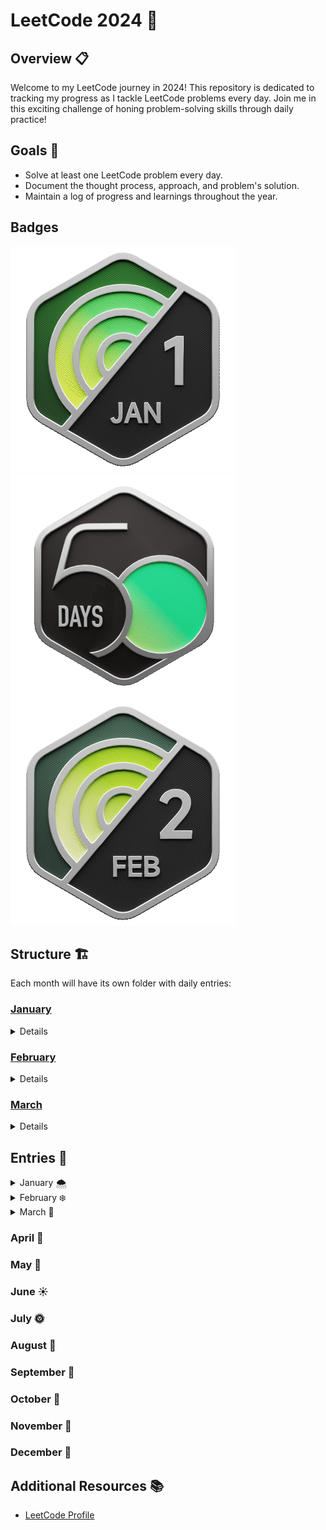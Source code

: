 # LeetCode 2024 🚀

## Overview 📋

Welcome to my LeetCode journey in 2024! This repository is dedicated to tracking my progress as I tackle LeetCode problems every day. Join me in this exciting challenge of honing problem-solving skills through daily practice!

## Goals 🎯

- Solve at least one LeetCode problem every day.
- Document the thought process, approach, and problem's solution.
- Maintain a log of progress and learnings throughout the year.

## Badges

![January](/badges/2024-01.gif)
![50 Days Streak](/badges/2024-50.gif)
![February](/badges/2024-02.gif)

## Structure 🏗️

Each month will have its own folder with daily entries:

### [January](./01-january)

<details>

- [x] [Day 1 - 455. Assign Cookies (Easy)](./01-january/01-455-AssignCookies.js)
- [x] [Day 2 - 2610. Convert an Array Into a 2D Array With Conditions (Medium)](./01-january/02-2610-ConvertAnArrayIntoA2DArrayWithConditions.js)
- [x] [Day 3 - 2125. Number of Laser Beams in a Bank (Medium)](./01-january/03-2125-NumberOfLaserBeamsInABank.js)
- [x] [Day 4 - 2870. Minimum Number of Operations to Make Array Empty (Medium)](./01-january/04-2870-MinimumNumberOfOperationsToMakeArrayEmpty.js)
- [x] [Day 5 - 300. Longest Increasing Subsequence (Medium)](./01-january/05-300-LongestIncreasingSubsequence.js)
- [x] [Day 6 - 1235. Maximum Profit in Job Scheduling (Hard)](./01-january/06-1235-MaximumProfitInJobScheduling.js)
- [x] [Day 7 - 446. Arithmetic Slices II - Subsequence (Hard)](./01-january/07-446-ArithmeticSlicesII-Subsequence.js)
- [x] [Day 8 - 938. Range Sum of BST (Easy)](./01-january/08-938-RangeSumOfBST)
- [x] [Day 9 - 872. Leaf-Similar Trees (Easy)](./01-january/09-872-Leaf-SimilarTrees.js)
- [x] [Day 10 - 2385. Amount of Time for Binary Tree to Be Infected (Medium)](./01-january/10-2385-AmountOfTimeForBinaryTreeToBeInfected.js)
- [x] [Day 11 - 1026. Maximum Difference Between Node and Ancestor (Medium)](./01-january/11-1026-MaximumDifferenceBetweenNodeAndAncestor.js)
- [x] [Day 12 - 1704. Determine if String Halves Are Alike (Easy) ](./01-january/12-1704-DetermineIfStringHalvesAreAlike.js)
- [x] [Day 13 - 1347. Minimum Number of Steps to Make Two Strings Anagram (Medium)](./01-january/13-1347-MinimumNumberofStepstoMakeTwoStringsAnagram.js)
- [x] [Day 14 - 1657. Determine if Two Strings Are Close (Medium)](./01-january/14-1657-DetermineifTwoStringsAreClose.js)
- [x] [Day 15 - 2225. Find Players With Zero or One Losses (Medium)](./01-january/15-2225-FindPlayersWithZeroorOneLosses.js)
- [x] [Day 16 - 380. Insert Delete GetRandom O(1) (Medium)](<./01-january/16-380-InsertDeleteGetRandomO(1).js>)
- [x] [Day 17 - 1207. Unique Number of Occurrences (Easy)](./01-january/17-1207-UniqueNumberofOccurrences.js)
- [x] [Day 18 - 70. Climbing Stairs (Easy)](./01-january/18-70-ClimbingStairs.js)
- [x] [Day 19 - 931. Minimum Falling Path Sum (Medium)](./01-january/19-931-MinimumFallingPathSum.js)
- [x] [Day 20 - 907. Sum of Subarray Minimums (Medium)](./01-january/20-907-SumofSubarrayMinimums.js)
- [x] [Day 21 - 198. House Robber (Medium)](./01-january/21-198-HouseRobber.js)
- [x] [Day 22 - 645. Set Mismatch (Easy)](./01-january/22-645-SetMismatch.js)
- [x] [Day 23 - 1239. Maximum Length of a Concatenated String with Unique Characters (Medium)](./01-january/23-1239-MaximumLengthofaConcatenatedStringwithUniqueCharacters.js)
- [x] [Day 24 - 1457. Pseudo-Palindromic Paths in a Binary Tree (Medium)](./01-january/24-1457-Pseudo-PalindromicPathsinaBinaryTree.js)
- [x] [Day 25 - 1143. Longest Common Subsequence (Medium)](./01-january/25-1143-LongestCommonSubsequence.js)
- [x] [Day 26 - 576. Out of Boundary Paths (Medium)](./01-january/26-576-OutofBoundaryPaths.js)
- [ ] [Day 27 - 629. K Inverse Pairs Array (Hard)](./01-january/27-629-KInversePairsArray.py)
- [x] [Day 28 - 1074. Number of Submatrices That Sum to Target (Hard)](./01-january/28-1074-NumberofSubmatricesThatSumtoTarget.js)
- [x] [Day 29 - 232. Implement Queue using Stacks (Easy)](./01-january/29-232-ImplementQueueusingStacks.js). [In C](./01-january/29-232-ImplementQueueusingStacks.c)
- [x] [Day 30 - 150. Evaluate Reverse Polish Notation (Medium)](./01-january/30-150-EvaluateReversePolishNotation.js)
- [x] [Day 31 - 739. Daily Temperatures (Medium)](./01-january/31-739-DailyTemperatures.js)

</details>

### [February](./02-february)

<details>

- [x] [Day 1 - 2966. Divide Array Into Arrays With Max Difference (Medium)](./02-february/01-2966-DivideArrayIntoArraysWithMaxDifference.js)
- [x] [Day 2 - 1291. Sequential Digits (Medium)](./02-february/02-1291-SequentialDigits.js)
- [x] [Day 3 - 1043. Partition Array for Maximum Sum (Medium) [Feel it was hard]](./02-february/03-1043-PartitionArrayforMaximumSum.js)
- [x] [Day 4 - 76. Minimum Window Substring (Hard)](./02-february/04-76-MinimumWindowSubstring.js)
- [x] [Day 5 - 387. First Unique Character in a String (Easy) ](./02-february/05-387-FirstUniqueCharacterinaString.js)
- [x] [Day 6 - 49. Group Anagrams (Medium)](./02-february/06-49-GroupAnagrams.js)
- [x] [Day 7 - 451. Sort Characters By Frequency (Medium)](./02-february/07-451-SortCharactersByFrequency.js)
- [x] [Day 8 - 279. Perfect Squares (Medium)](./02-february/08-279-PerfectSquares.js)
- [x] [Day 9 - 368. Largest Divisible Subset (Medium)](./02-february/09-368-LargestDivisibleSubset.js)
- [x] [Day 10 - 647. Palindromic Substrings (Medium)](./02-february/10-647-PalindromicSubstrings.js)
- [x] [Day 11 - 1463. Cherry Pickup II (Hard) (Wasn't that hard)](./02-february/11-1463-CherryPickupII.ts)
- [x] [Day 12 - 169. Majority Element (Easy)](./02-february/12-169-MajorityElement.js)
- [x] [Day 13 - 2108. Find First Palindromic String in the Array (Easy)](./02-february/13-2108-FindFirstPalindromicStringintheArray.js)
- [x] [Day 14 - 2149. Rearrange Array Elements by Sign (Medium)](./02-february/14-2149-RearrangeArrayElementsbySign.js)
- [x] [Day 15 - 2971. Find Polygon With the Largest Perimeter (Medium)](./02-february/15-2971.FindPolygonWiththeLargestPerimeter.js)
- [x] [Day 16 - 1481. Least Number of Unique Integers after K Removals (Medium)](./02-february/16-1481-LeastNumberofUniqueIntegersafterKRemovals.js)
- [x] [Day 17 - 1642. Furthest Building You Can Reach (Medium)](./02-february/17-1642-FurthestBuildingYouCanReach.js)
- [x] [Day 18 - 2402. Meeting Rooms III (Hard)](./02-february/18-2402-MeetingRoomsIII.js)
- [x] [Day 19 - 231. Power of Two (Easy)](./02-february/19-231-PowerofTwo.js)
- [x] [Day 20 - 268. Missing Number (Easy)](./02-february/)
- [x] [Day 21 - 201. Bitwise AND of Numbers Range (Medium)](./02-february/21-201-BitwiseANDofNumbersRange.js)
- [x] [Day 22 - 997. Find the Town Judge (Easy)](./02-february/22-997-FindtheTownJudge.js)
- [x] [Day 23 - 787. Cheapest Flights Within K Stops (Medium)](./02-february/23-787-CheapestFlightsWithinKStops.js)
- [x] [Day 24 - 2092. Find All People With Secret (Hard)](./02-february/24-2092-FindAllPeopleWithSecret.js)
- [x] [Day 25 - 2709. Greatest Common Divisor Traversal (Hard)](./02-february/25-2709-GreatestCommonDivisorTraversal.py)
- [x] [Day 26 - 100. Same Tree](./02-february/26-100-SameTree.js)
- [x] [Day 27 - 543. Diameter of Binary Tree (Easy)](./02-february/27-543-DiameterofBinaryTree.js)
- [x] [Day 28 - 513. Find Bottom Left Tree Value (Medium)](./02-february/)
- [x] [Day 29 - 1609. Even Odd Tree (Medium)](./02-february/29-1609-EvenOddTree.js)

</details>

### [March](./03-march)

<details>

- [x] [Day 1 - 2864. Maximum Odd Binary Number (Easy)](./03-march/01-2864-MaximumOddBinaryNumber.js)
- [x] [Day 2 - 977. Squares of a Sorted Array (Easy)](./03-march/02-977-SquaresofaSortedArray.js)
- [x] [Day 3 - 19. Remove Nth Node From End of List (Easy)](./03-march/03-19-RemoveNthNodeFromEndofList.js)
- [x] [Day 4 - 948. Bag of Tokens (Medium)](./03-march/04-948-BagofTokens.js)
- [x] [Day 5 -1750. Minimum Length of String After Deleting Similar Ends (Medium)](./03-march/05-1750-MinimumLengthofStringAfterDeletingSimilarEnds.js)
- [x] [Day 6 - 141. Linked List Cycle (Easy)](./03-march/06-141LinkedListCycle.js)
- [x] [Day 7 - 876. Middle of the Linked List (Easy)](./03-march/07-876-MiddleoftheLinkedList.js)
- [x] [Day 8 - 3005. Count Elements With Maximum Frequency (Easy)](./03-march/08-3005-CountElementsWithMaximumFrequency.js)
- [x] [Day 9 - 2540. Minimum Common Value (Easy)](./03-march/09-2540-MinimumCommonValue.js)
- [x] [Day 10 - 349. Intersection of Two Arrays (Easy)](./03-march/10-349-IntersectionofTwoArrays.js)
- [x] [Day 11 - 791. Custom Sort String (Medium)](./03-march/11-791-CustomSortString.js)
- [x] [Day 12 - 1171. Remove Zero Sum Consecutive Nodes from Linked List (Medium)](./03-march/12-1171-RemoveZeroSumConsecutiveNodesfromLinkedList.js)
- [x] [Day 13 - 2485. Find the Pivot Integer (Easy)](./03-march/13-2485-FindthePivotInteger.js)
- [x] [Day 14 - 930. Binary Subarrays With Sum (Medium)](./03-march/14-930-BinarySubarraysWithSum.js)
- [] [Day ()](./03-march/)

</details>

## Entries 📅

<details>

<summary>January 🌨️</summary>

<h3>January 🌨️</h3>

#### Day 1: 455. Assign Cookies

- [link](https://leetcode.com/problems/assign-cookies/description/)

#### Day 2: 2610. Convert an Array Into a 2D Array With Conditions

- [link](https://leetcode.com/problems/convert-an-array-into-a-2d-array-with-conditions/description/)

#### Day 3: 2125. Number of Laser Beams in a Bank

- [link](https://leetcode.com/problems/number-of-laser-beams-in-a-bank/description/)

#### Day 4: 2870. Minimum Number of Operations to Make Array Empty

- [link](https://leetcode.com/problems/minimum-number-of-operations-to-make-array-empty/description/)

#### Day 5: 300. Longest Increasing Subsequence

- [link](https://leetcode.com/problems/longest-increasing-subsequence/description/)

#### Day 6: 1235. Maximum Profit in Job Scheduling

- [link](https://leetcode.com/problems/maximum-profit-in-job-scheduling/description/)

- Thoughts and approach

#### Day 7: 446. Arithmetic Slices II - Subsequence

- [link](https://leetcode.com/problems/arithmetic-slices-ii-subsequence/description/)

- Thoughts and approach

#### Day 8: 938. Range Sum of BST

- [link](https://leetcode.com/problems/range-sum-of-bst/description/)

#### Day 9: 872. Leaf-Similar Trees

- [link](https://leetcode.com/problems/leaf-similar-trees/description/)

#### Day 10: 2385. Amount of Time for Binary Tree to Be Infected

- [link](https://leetcode.com/problems/amount-of-time-for-binary-tree-to-be-infected/description/)
- Thoughts and approach
  The hardest problem I face so far, mainly because I have never seen the concept of BFS. I needed to see the solution but I study the concept, read a blog and a youtube video explaining it.

#### Day 11: 1026. Maximum Difference Between Node and Ancestor

- [link](https://leetcode.com/problems/maximum-difference-between-node-and-ancestor/description/)

#### Day 12: 1704. Determine if String Halves Are Alike

- [link](https://leetcode.com/problems/determine-if-string-halves-are-alike/description/)

#### Day 13: 1347. Minimum Number of Steps to Make Two Strings Anagram

- [link](https://leetcode.com/problems/minimum-number-of-steps-to-make-two-strings-anagram/description/)

#### Day 14: 1657. Determine if Two Strings Are Close

- [link](https://leetcode.com/problems/determine-if-two-strings-are-close/description/)

#### Day 15: 2225. Find Players With Zero or One Losses

- [link](https://leetcode.com/problems/find-players-with-zero-or-one-losses/description/)

#### Day 16: 380. Insert Delete GetRandom O(1)

- [link](https://leetcode.com/problems/insert-delete-getrandom-o1/description/)
- Thoughts and approach
  This problem was new in the way it was presented. I needed to see a solution to understand how to solve it. Then I applied a solution of my own.

#### Day 17: 1207. Unique Number of Occurrences

- [link](https://leetcode.com/problems/unique-number-of-occurrences/description/)

#### Day 18: 70. Climbing Stairs

- [link](https://leetcode.com/problems/climbing-stairs/description/)

#### Day 19: 931. Minimum Falling Path Sum

- [link](https://leetcode.com/problems/minimum-falling-path-sum/description/)

#### Day 20: 907. Sum of Subarray Minimums

- [link](https://leetcode.com/problems/sum-of-subarray-minimums/description/)

#### Day 21: 198. House Robber

- [link](https://leetcode.com/problems/house-robber/description/)

#### Day 22: 645. Set Mismatch

- [link](https://leetcode.com/problems/set-mismatch/description/)

#### Day 23: 1239. Maximum Length of a Concatenated String with Unique Characters

- [link](https://leetcode.com/problems/maximum-length-of-a-concatenated-string-with-unique-characters/description/)

#### Day 24: 1457. Pseudo-Palindromic Paths in a Binary Tree

- [link](https://leetcode.com/problems/pseudo-palindromic-paths-in-a-binary-tree/description/)

#### Day 25: 1143. Longest Common Subsequence

- [link](https://leetcode.com/problems/longest-common-subsequence/description/)

#### Day 26: 576. Out of Boundary Paths

- [link](https://leetcode.com/problems/out-of-boundary-paths/description/)

#### Day 27: 629. K Inverse Pairs Array

- [link](https://leetcode.com/problems/k-inverse-pairs-array/description/)
- Thoughts and approach
  I couldn't figure it out, so I need a tutorial. Still don't get it completed

#### Day 28: 1074. Number of Submatrices That Sum to Target

- [link](https://leetcode.com/problems/number-of-submatrices-that-sum-to-target/description/)

#### Day 29: 232. Implement Queue using Stacks

- [link](https://leetcode.com/problems/implement-queue-using-stacks/description/)

#### Day 30: 150. Evaluate Reverse Polish Notation

- [link](https://leetcode.com/problems/evaluate-reverse-polish-notation/description/)

#### Day 31: 739. Daily Temperatures

- [link](https://leetcode.com/problems/daily-temperatures/description/)

</details>

<details>

<summary>February ❄️</summary>

<h3>February ❄️</h3>

#### Day 1: 2966. Divide Array Into Arrays With Max Difference

- [link](https://leetcode.com/problems/divide-array-into-arrays-with-max-difference/)

#### Day 2: 1291. Sequential Digits

- [link](https://leetcode.com/problems/sequential-digits/description/)

#### Day 3: 1043. Partition Array for Maximum Sum

- [link](https://leetcode.com/problems/partition-array-for-maximum-sum/description/)

#### Day 4: 76. Minimum Window Substring

- [link](https://leetcode.com/problems/minimum-window-substring/description/)

#### Day 5: 387. First Unique Character in a String

- [link](https://leetcode.com/problems/first-unique-character-in-a-string/description/)

#### Day 6: 49. Group Anagrams

- [link](https://leetcode.com/problems/group-anagrams/description/)

#### Day 7: 451. Sort Characters By Frequency

- [link](https://leetcode.com/problems/sort-characters-by-frequency/description/)

#### Day 8: 279. Perfect Squares

- [link](https://leetcode.com/problems/perfect-squares/description/)

#### Day 9: 368. Largest Divisible Subset

- [link](https://leetcode.com/problems/largest-divisible-subset/description/)

#### Day 10: 647. Palindromic Substrings

- [link](https://leetcode.com/problems/palindromic-substrings/description/)

#### Day 11: 1463. Cherry Pickup II

- [link](https://leetcode.com/problems/cherry-pickup-ii/description/)

#### Day 12: 169. Majority Element

- [link](https://leetcode.com/problems/majority-element/description/)
- Thoughts and aproach
  I learnt about the boyer moore algorithm. Initially I could solve it with a hash map, but then understand the logic of the algorithm to solve it in O(1) space

#### Day 13: 2108. Find First Palindromic String in the Array

- [link](https://leetcode.com/problems/find-first-palindromic-string-in-the-array/description/)

#### Day 14: 2149. Rearrange Array Elements by Sign

- [link](https://leetcode.com/problems/rearrange-array-elements-by-sign/description/)

#### Day 15: 2971. Find Polygon With the Largest Perimeter

- [link](https://leetcode.com/problems/find-polygon-with-the-largest-perimeter/description/)

#### Day 16: 1481. Least Number of Unique Integers after K Removals

- [link](https://leetcode.com/problems/least-number-of-unique-integers-after-k-removals/description/)

#### Day 17: 1642. Furthest Building You Can Reach

- [link](https://leetcode.com/problems/furthest-building-you-can-reach/description/)

#### Day 18: 2402. Meeting Rooms III

- [link](https://leetcode.com/problems/meeting-rooms-iii/description/)

#### Day 19: 231. Power of Two

- [link](https://leetcode.com/problems/power-of-two/description/)

#### Day 20: 268. Missing Number

- [link](https://leetcode.com/problems/missing-number/description/)

#### Day 21: 201. Bitwise AND of Numbers Range

- [link](https://leetcode.com/problems/bitwise-and-of-numbers-range/description/)

#### Day 22: 997. Find the Town Judge

- [link](https://leetcode.com/problems/find-the-town-judge/description/)

#### Day 23: 787. Cheapest Flights Within K Stops

- [link](https://leetcode.com/problems/cheapest-flights-within-k-stops/description/)

#### Day 24: 2092. Find All People With Secret

- [link](https://leetcode.com/problems/find-all-people-with-secret/description/)

#### Day 25: 2709. Greatest Common Divisor Traversal

- [link](https://leetcode.com/problems/greatest-common-divisor-traversal/description/)

#### Day 26: 100. Same Tree

- [link](https://leetcode.com/problems/same-tree/description/)

#### Day 27: 543. Diameter of Binary Tree

- [link](https://leetcode.com/problems/diameter-of-binary-tree/description/)

#### Day 28: 513. Find Bottom Left Tree Value

- [link](https://leetcode.com/problems/find-bottom-left-tree-value/description/)

#### Day 29: 1609. Even Odd Tree

- [link](https://leetcode.com/problems/even-odd-tree/description/)

</details>

<details>
<summary>March 🌷</summary>
<h3> March 🌷 </h3>

#### Day 01: 2864. Maximum Odd Binary Number

- [link](https://leetcode.com/problems/maximum-odd-binary-number/description/)

#### Day 02: 977. Squares of a Sorted Array

- [link](https://leetcode.com/problems/squares-of-a-sorted-array/description/)

#### Day 03: 19. Remove Nth Node From End of List

- [link](https://leetcode.com/problems/remove-nth-node-from-end-of-list/description/)

#### Day 04: 948. Bag of Tokens

- [link](https://leetcode.com/problems/bag-of-tokens/description/)

#### Day 05: 1750. Minimum Length of String After Deleting Similar Ends

- [link](https://leetcode.com/problems/minimum-length-of-string-after-deleting-similar-ends/description/)

#### Day 06: 141. Linked List Cycle

- [link](https://leetcode.com/problems/linked-list-cycle/description/)

#### Day 07: 876. Middle of the Linked List

- [link](https://leetcode.com/problems/middle-of-the-linked-list/description/)

#### Day 08: 3005. Count Elements With Maximum Frequency

- [link](https://leetcode.com/problems/count-elements-with-maximum-frequency/description/)

#### Day 09: 2540. Minimum Common Value

- [link](https://leetcode.com/problems/minimum-common-value/description/)

#### Day 10: 349. Intersection of Two Arrays

- [link](https://leetcode.com/problems/intersection-of-two-arrays/description/)

#### Day 11: 791. Custom Sort String

- [link](https://leetcode.com/problems/custom-sort-string/description/)

#### Day 12: 1171. Remove Zero Sum Consecutive Nodes from Linked List

- [link](https://leetcode.com/problems/remove-zero-sum-consecutive-nodes-from-linked-list/description)

#### Day 13: 2485. Find the Pivot Integer

- [link](https://leetcode.com/problems/find-the-pivot-integer/description/)

#### Day 14: 930. Binary Subarrays With Sum

- [link](https://leetcode.com/problems/binary-subarrays-with-sum/description/)

#### Day

- [link]()

</details>

<h3> April 🌼 </h3>

<h3> May 🌸 </h3>

<h3> June ☀️ </h3>

<h3> July 🌞 </h3>

<h3> August 🌻 </h3>

<h3> September 🍂 </h3>

<h3> October 🍁 </h3>

<h3> November 🍃 </h3>

<h3> December 🎄 </h3>

## Additional Resources 📚

- [LeetCode Profile](https://leetcode.com/ValentinTapiaTorti/)
